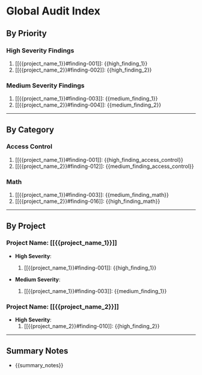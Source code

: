 
# Global Audit Index

## By Priority

### High Severity Findings
1. [[{{project_name_1}}#finding-001]]: {{high_finding_1}}
2. [[{{project_name_2}}#finding-002]]: {{high_finding_2}}

### Medium Severity Findings
1. [[{{project_name_1}}#finding-003]]: {{medium_finding_1}}
2. [[{{project_name_2}}#finding-004]]: {{medium_finding_2}}

---

## By Category

### Access Control
1. [[{{project_name_1}}#finding-001]]: {{high_finding_access_control}}
2. [[{{project_name_2}}#finding-012]]: {{medium_finding_access_control}}

### Math
1. [[{{project_name_1}}#finding-003]]: {{medium_finding_math}}
2. [[{{project_name_2}}#finding-016]]: {{high_finding_math}}

---

## By Project

### Project Name: [[{{project_name_1}}]]
- **High Severity**:
  1. [[{{project_name_1}}#finding-001]]: {{high_finding_1}}
  
- **Medium Severity**:
  1. [[{{project_name_1}}#finding-003]]: {{medium_finding_1}}

### Project Name: [[{{project_name_2}}]]
- **High Severity**:
  1. [[{{project_name_2}}#finding-010]]: {{high_finding_2}}

---

## Summary Notes
- {{summary_notes}}
